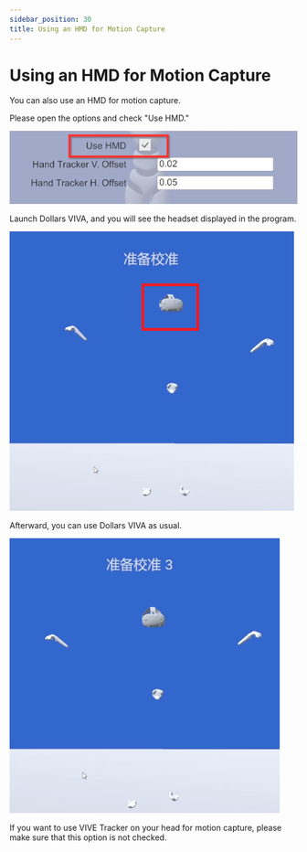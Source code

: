 ```yaml
---
sidebar_position: 30
title: Using an HMD for Motion Capture
---
```


# Using an HMD for Motion Capture

You can also use an HMD for motion capture.

Please open the options and check "Use HMD."

![](../img/2023_11_06_16_22_35-Dollars_VIVA.png#center)

Launch Dollars VIVA, and you will see the headset displayed in the program.

![](../img/FvAjkltW_cXZtfW1RabtVNg2Sg9Y.png#center)

Afterward, you can use Dollars VIVA as usual.

![](../img/FoNH-JQ72B-UZCbkyA_uVM3W_B5s.png#center)

If you want to use VIVE Tracker on your head for motion capture, please make sure that this option is not checked.
